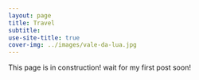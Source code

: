```yaml
---
layout: page
title: Travel
subtitle: 
use-site-title: true
cover-img: ../images/vale-da-lua.jpg
---
```


This page is in construction! wait for my first post soon!